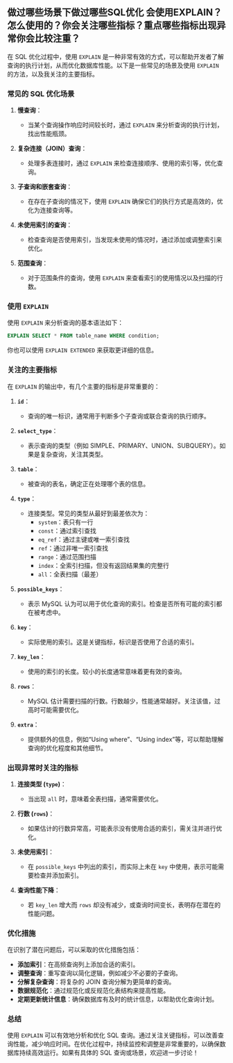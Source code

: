 ## 做过哪些场景下做过哪些SQL优化 会使用EXPLAIN？怎么使用的？你会关注哪些指标？重点哪些指标出现异常你会比较注重？
在 SQL 优化过程中，使用 `EXPLAIN` 是一种非常有效的方式，可以帮助开发者了解查询的执行计划，从而优化数据库性能。以下是一些常见的场景及使用 `EXPLAIN` 的方法，以及我关注的主要指标。

### 常见的 SQL 优化场景

1. **慢查询**：
    - 当某个查询操作响应时间较长时，通过 `EXPLAIN` 来分析查询的执行计划，找出性能瓶颈。

2. **复杂连接（JOIN）查询**：
    - 处理多表连接时，通过 `EXPLAIN` 来检查连接顺序、使用的索引等，优化查询。

3. **子查询和嵌套查询**：
    - 在存在子查询的情况下，使用 `EXPLAIN` 确保它们的执行方式是高效的，优化为连接查询等。

4. **未使用索引的查询**：
    - 检查查询是否使用索引，当发现未使用的情况时，通过添加或调整索引来优化。

5. **范围查询**：
    - 对于范围条件的查询，使用 `EXPLAIN` 来查看索引的使用情况以及扫描的行数。

### 使用 `EXPLAIN`

使用 `EXPLAIN` 来分析查询的基本语法如下：

```sql
EXPLAIN SELECT * FROM table_name WHERE condition;
```

你也可以使用 `EXPLAIN EXTENDED` 来获取更详细的信息。

### 关注的主要指标

在 `EXPLAIN` 的输出中，有几个主要的指标是非常重要的：

1. **`id`**：
    - 查询的唯一标识，通常用于判断多个子查询或联合查询的执行顺序。

2. **`select_type`**：
    - 表示查询的类型（例如 SIMPLE、PRIMARY、UNION、SUBQUERY）。如果是复杂查询，关注其类型。

3. **`table`**：
    - 被查询的表名，确定正在处理哪个表的信息。

4. **`type`**：
    - 连接类型。常见的类型从最好到最差依次为：
        - `system`：表只有一行
        - `const`：通过索引查找
        - `eq_ref`：通过主键或唯一索引查找
        - `ref`：通过非唯一索引查找
        - `range`：通过范围扫描
        - `index`：全索引扫描，但没有返回结果集的完整行
        - `all`：全表扫描（最差）

5. **`possible_keys`**：
    - 表示 MySQL 认为可以用于优化查询的索引。检查是否所有可能的索引都在被考虑中。

6. **`key`**：
    - 实际使用的索引。这是关键指标，标识是否使用了合适的索引。

7. **`key_len`**：
    - 使用的索引的长度。较小的长度通常意味着更有效的查询。

8. **`rows`**：
    - MySQL 估计需要扫描的行数。行数越少，性能通常越好。关注该值，过高时可能需要优化。

9. **`extra`**：
    - 提供额外的信息，例如“Using where”、“Using index”等，可以帮助理解查询的优化程度和其他细节。

### 出现异常时关注的指标

1. **连接类型 (`type`)**：
    - 当出现 `all` 时，意味着全表扫描，通常需要优化。

2. **行数 (`rows`)**：
    - 如果估计的行数异常高，可能表示没有使用合适的索引，需关注并进行优化。

3. **未使用索引**：
    - 在 `possible_keys` 中列出的索引，而实际上未在 `key` 中使用，表示可能需要检查并添加索引。

4. **查询性能下降**：
    - 若 `key_len` 增大而 `rows` 却没有减少，或查询时间变长，表明存在潜在的性能问题。

### 优化措施

在识别了潜在问题后，可以采取的优化措施包括：

- **添加索引**：在高频查询列上添加合适的索引。
- **调整查询**：重写查询以简化逻辑，例如减少不必要的子查询。
- **分解复杂查询**：将复杂的 JOIN 查询分解为更简单的查询。
- **数据规范化**：通过规范化或反规范化表结构来提高性能。
- **定期更新统计信息**：确保数据库有及时的统计信息，以帮助优化查询计划。

### 总结

使用 `EXPLAIN` 可以有效地分析和优化 SQL 查询。通过关注关键指标，可以改善查询性能，减少响应时间。在优化过程中，持续监控和调整是非常重要的，以确保数据库持续高效运行。如果有具体的 SQL 查询或场景，欢迎进一步讨论！
